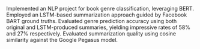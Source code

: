 Implemented an NLP project for book genre classification, leveraging BERT. Employed an LSTM-based summarization
approach guided by Facebook BART ground truths. Evaluated genre prediction accuracy using both original and
LSTM-produced summaries, yielding impressive rates of 58% and 27% respectively. Evaluated summarization quality
using cosine similarity against the Google Pegasus model.
